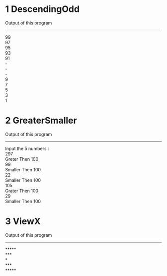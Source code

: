 # 1 DescendingOdd
Output of this program
__________________________

99<br>97<br>95<br>93<br>91<br>-<br>-<br>-<br>9<br>7<br>5<br>3<br>1<br>

# 2 GreaterSmaller
Output of this program
__________________________

Input the 5 numbers :<br>
297<br>
Greter Then 100<br>
99<br>
Smaller Then 100<br>
22<br>
Smaller Then 100<br>
105<br>
Grater Then 100<br>
29<br>
Smaller Then 100<br>

# 3 ViewX
Output of this program
__________________________

<p>*****<br> ***<br>  *<br> ***<br>*****<br><p/>
